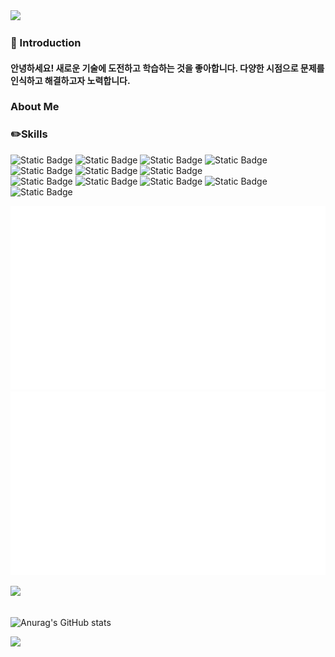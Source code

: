 
<img src="https://capsule-render.vercel.app/api?type=waving&color=D6E4EA&height=150&section=header" />

### 👋 Introduction
#### 안녕하세요! 새로운 기술에 도전하고 학습하는 것을 좋아합니다. 다양한 시점으로 문제를 인식하고 해결하고자 노력합니다.  
### About Me
### ✏️Skills

![Static Badge](https://img.shields.io/badge/React-%2361DAFB?logo=react&logoColor=white)
![Static Badge](https://img.shields.io/badge/HTML-%23E34F26?logo=html5&logoColor=white)
![Static Badge](https://img.shields.io/badge/CSS-%231572B6?logo=css3&logoColor=white)
![Static Badge](https://img.shields.io/badge/JavaScript-F7DF1E?logo=JavaScript&logoColor=white)
<br/>
![Static Badge](https://img.shields.io/badge/Python3-3776AB?logo=Python&logoColor=%23FFFFFF) ![Static Badge](https://img.shields.io/badge/Flask-000000?logo=Flask&logoColor=%23FFFFFF)
![Static Badge](https://img.shields.io/badge/MySQL-%234479A1?logo=mysql&logoColor=white)
<br/>
![Static Badge](https://img.shields.io/badge/AmazonAWS-232F3E?style=flat-square&logo=amazonaws&logoColor=white)
![Static Badge](https://img.shields.io/badge/Docker-%232496ED?style=flat&logo=docker&logoColor=white)
![Static Badge](https://img.shields.io/badge/Kubernetes-%23326CE5?style=flat&logo=kubernetes&logoColor=white)
![Static Badge](https://img.shields.io/badge/Terraform-%23844FBA?style=flat&logo=terraform&logoColor=white)
<br/>
![Static Badge](https://img.shields.io/badge/GitHub%20Actions-2088FF?logo=Github%20Actions&logoColor=FFFFFF)

<a href="https://github.com/Kwak-Minju/github-stats-transparent">

![](https://raw.githubusercontent.com/Kwak-Minju/github-stats-transparent/output/generated/overview.svg)
![](https://raw.githubusercontent.com/Kwak-Minju/github-stats-transparent/output/generated/languages.svg)

</a>
<a>
<img src="https://github-readme-stats.vercel.app/api/top-langs/?username=Kwak-Minju&layout=compact"><br><br>

![Anurag's GitHub stats](https://github-readme-stats.vercel.app/api?username=Kwak-Minju&show_icons=true&theme=shadow_blue)

</a>
<img src="https://capsule-render.vercel.app/api?type=waving&color=D6E4EA&height=150&section=footer" />







<!--
**Kwak-Minju/Kwak-Minju** is a ✨ _special_ ✨ repository because its `README.md` (this file) appears on your GitHub profile.

Here are some ideas to get you started:

- 🔭 I’m currently working on ...
- 🌱 I’m currently learning ...
- 👯 I’m looking to collaborate on ...
- 🤔 I’m looking for help with ...
- 💬 Ask me about ...
- 📫 How to reach me: ...
- 😄 Pronouns: ...
- ⚡ Fun fact: ...
-->

